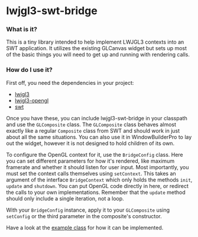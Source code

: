 # lwjgl3-swt-bridge

### What is it?

This is a tiny library intended to help implement LWJGL3 contexts into an SWT application. It utilizes the existing GLCanvas widget but sets up most of the basic things you will need to get up and running with rendering calls.

### How do I use it?

First off, you need the dependencies in your project:

* [lwjgl3](https://github.com/LWJGL/lwjgl3/releases)
* [lwjgl3-opengl](https://github.com/LWJGL/lwjgl3/releases)
* [swt](https://www.eclipse.org/swt/)

Once you have these, you can include lwjgl3-swt-bridge in your classpath and use the `GLComposite` class. The `GLComposite` class behaves almost exactly like a regular `Composite` class from SWT and should work in just about all the same situations. You can also use it in WindowBuilderPro to lay out the widget, however it is not designed to hold children of its own.

To configure the OpenGL context for it, use the `BridgeConfig` class. Here you can set different parameters for how it's rendered, like maximum framerate and whether it should listen for user input. Most importantly, you must set the context calls themselves using `setContext`. This takes an argument of the interface `BridgeContext` which only holds the methods `init`, `update` and `shutdown`. You can put OpenGL code directly in here, or redirect the calls to your own implementations. Remember that the `update` method should only include a single iteration, not a loop.

With your `BridgeConfig` instance, apply it to your `GLComposite` using `setConfig` or the third parameter in the composite's constructor.

Have a look at the [example class](https://github.com/Mudbill/lwjgl3-swt-bridge/blob/master/src/examples/BridgeFormExample.java) for how it can be implemented.